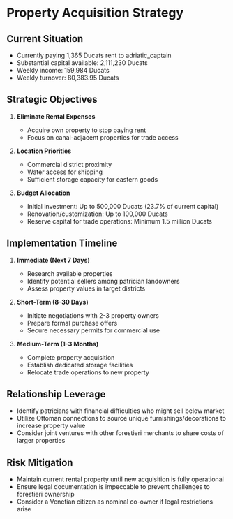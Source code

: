 # Property Acquisition Strategy

## Current Situation
- Currently paying 1,365 Ducats rent to adriatic_captain
- Substantial capital available: 2,111,230 Ducats
- Weekly income: 159,984 Ducats
- Weekly turnover: 80,383.95 Ducats

## Strategic Objectives
1. **Eliminate Rental Expenses**
   - Acquire own property to stop paying rent
   - Focus on canal-adjacent properties for trade access

2. **Location Priorities**
   - Commercial district proximity
   - Water access for shipping
   - Sufficient storage capacity for eastern goods

3. **Budget Allocation**
   - Initial investment: Up to 500,000 Ducats (23.7% of current capital)
   - Renovation/customization: Up to 100,000 Ducats
   - Reserve capital for trade operations: Minimum 1.5 million Ducats

## Implementation Timeline
1. **Immediate (Next 7 Days)**
   - Research available properties
   - Identify potential sellers among patrician landowners
   - Assess property values in target districts

2. **Short-Term (8-30 Days)**
   - Initiate negotiations with 2-3 property owners
   - Prepare formal purchase offers
   - Secure necessary permits for commercial use

3. **Medium-Term (1-3 Months)**
   - Complete property acquisition
   - Establish dedicated storage facilities
   - Relocate trade operations to new property

## Relationship Leverage
- Identify patricians with financial difficulties who might sell below market
- Utilize Ottoman connections to source unique furnishings/decorations to increase property value
- Consider joint ventures with other forestieri merchants to share costs of larger properties

## Risk Mitigation
- Maintain current rental property until new acquisition is fully operational
- Ensure legal documentation is impeccable to prevent challenges to forestieri ownership
- Consider a Venetian citizen as nominal co-owner if legal restrictions arise
